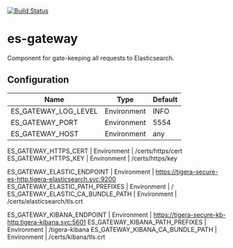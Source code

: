 [![Build Status](https://tigera.semaphoreci.com/badges/es-gateway.svg?key=3c01c819-532b-4ccc-8305-5dd45c10bf93)](https://tigera.semaphoreci.com/projects/es-gateway)

# es-gateway
Component for gate-keeping all requests to Elasticsearch.

## Configuration

Name | Type | Default
--- | --- | ---
ES_GATEWAY_LOG_LEVEL | Environment | INFO
ES_GATEWAY_PORT | Environment | 5554
ES_GATEWAY_HOST | Environment | any

ES_GATEWAY_HTTPS_CERT | Environment | /certs/https/cert
ES_GATEWAY_HTTPS_KEY | Environment | /certs/https/key

ES_GATEWAY_ELASTIC_ENDPOINT | Environment | https://tigera-secure-es-http.tigera-elasticsearch.svc:9200
ES_GATEWAY_ELASTIC_PATH_PREFIXES | Environment | /
ES_GATEWAY_ELASTIC_CA_BUNDLE_PATH | Environment | /certs/elasticsearch/tls.crt

ES_GATEWAY_KIBANA_ENDPOINT | Environment | https://tigera-secure-kb-http.tigera-kibana.svc:5601
ES_GATEWAY_KIBANA_PATH_PREFIXES | Environment | /tigera-kibana
ES_GATEWAY_KIBANA_CA_BUNDLE_PATH | Environment | /certs/kibana/tls.crt
